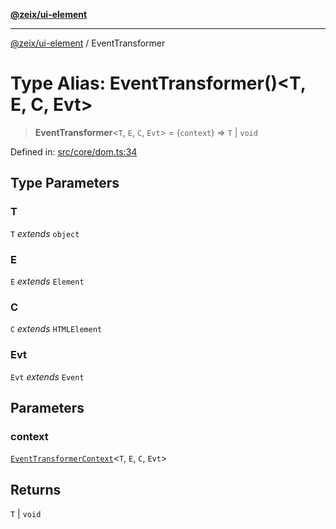 [**@zeix/ui-element**](../README.md)

***

[@zeix/ui-element](../globals.md) / EventTransformer

# Type Alias: EventTransformer()\<T, E, C, Evt\>

> **EventTransformer**\<`T`, `E`, `C`, `Evt`\> = (`context`) => `T` \| `void`

Defined in: [src/core/dom.ts:34](https://github.com/zeixcom/ui-element/blob/f80be4b02c5d1c80817271ddf0fad982e43ad03e/src/core/dom.ts#L34)

## Type Parameters

### T

`T` *extends* `object`

### E

`E` *extends* `Element`

### C

`C` *extends* `HTMLElement`

### Evt

`Evt` *extends* `Event`

## Parameters

### context

[`EventTransformerContext`](EventTransformerContext.md)\<`T`, `E`, `C`, `Evt`\>

## Returns

`T` \| `void`
